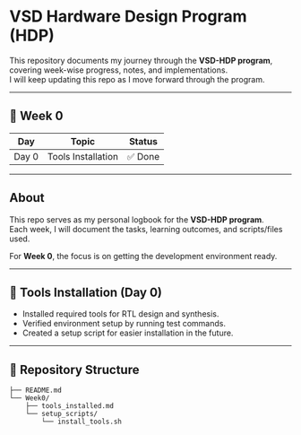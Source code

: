 # VSD Hardware Design Program (HDP)

This repository documents my journey through the **VSD-HDP program**, covering week-wise progress, notes, and implementations.  
I will keep updating this repo as I move forward through the program.

---

## 📆 Week 0

| Day  | Topic              | Status   |
|------|--------------------|----------|
| Day 0 | Tools Installation | ✅ Done  |

---

## About

This repo serves as my personal logbook for the **VSD-HDP program**.  
Each week, I will document the tasks, learning outcomes, and scripts/files used.

For **Week 0**, the focus is on getting the development environment ready.

---

## 🔧 Tools Installation (Day 0)

- Installed required tools for RTL design and synthesis.  
- Verified environment setup by running test commands.  
- Created a setup script for easier installation in the future.

---

## 📂 Repository Structure

```text
├── README.md
└── Week0/
    ├── tools_installed.md
    └── setup_scripts/
        └── install_tools.sh
